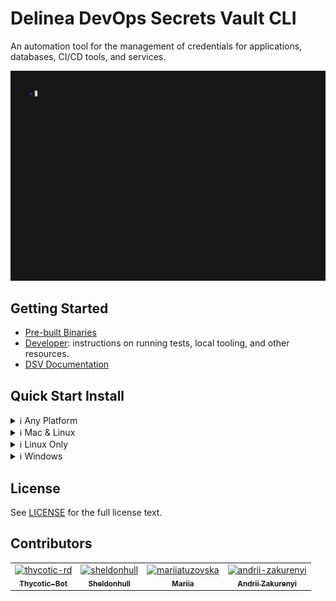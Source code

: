 # Delinea DevOps Secrets Vault CLI

An automation tool for the management of credentials for applications, databases, CI/CD tools, and services.

![landing-demo](docs/vhs/assets/landing-demo.gif)

## Getting Started

- [Pre-built Binaries][prebuilt-binaries]
- [Developer](docs/developer): instructions on running tests, local tooling, and other resources.
- [DSV Documentation](https://docs.delinea.com/dsv/current?ref=githubrepo)

## Quick Start Install

<details closed>
<summary>ℹ️ Any Platform</summary>

- 🔨 Download from [prebuilt-binaries] manually.
- [Aquaproject][aqua-project]: `aqua generate 'DelineaXPM/dsv-cli' -i` and update your `aqua.yml` file.
- PowerShell Cross-Platform (pwsh) with console selector (move to directory in `$ENV:PATH` for it to be universally discoverable):

  ```powershell
  if (-not (Get-InstalledModule Microsoft.PowerShell.ConsoleGuiTools -ErrorAction SilentlyContinue))
  {
      Install-Module Microsoft.PowerShell.ConsoleGuiTools -Force -Confirm:$false -Scope CurrentUser
  }

  $json=(Invoke-WebRequest -ContentType 'application/json' -Uri 'https://s3.amazonaws.com/dsv.secretsvaultcloud.com/cli-version.json' -UseBasicParsing).Content | ConvertFrom-Json
  $download=$json.Links | get-member -Type NoteProperty | ForEach-Object {
  [pscustomobject]@{
      FileName = $_.Name
      DownloadLink = $json.Links.$($_.Name)
      OutFileName = ($json.Links.$($_.Name) -split '/')[-1]
  }} | Out-ConsoleGridView  -Title 'Delinea DevOps Secrets Vault CLI'
  $download | ForEach-Object { Invoke-WebRequest -Uri $_.DownloadLink -OutFile $_.OutFileName -UseBasicParsing }
  ```

</details>

<details closed>
<summary>ℹ️ Mac & Linux</summary>

## Mac & Linux

- [aqua-project] provides a binary tool manager similar to Brew.
- [🍺 Brew][brew-install]: `brew install DelineaXPM/tap/dsv-cli`.
  - Upgrade with: `brew update && brew upgrade dsv-cli`
- Curl (requires Go installed):

  ```shell
  go install github.com/mikefarah/yq/v4@latest
  version=$(curl -sb -H "Accept: application/json" https://s3.amazonaws.com/dsv.secretsvaultcloud.com/cli-version.json | $(go env GOPATH)/bin/yq '.latest')
  echo "version: $version"
  curl -fSsl https://dsv.secretsvaultcloud.com/downloads/cli/$version/dsv-darwin-x64 -o dsv && chmod +x ./dsv && sudo mv ./dsv /usr/local/bin
  ```

- Curl (no Go required). Requires specifying the version:

  ```shell
  curl -fSsl https://dsv.secretsvaultcloud.com/downloads/cli/1.39.5/dsv-darwin-x64 -o dsv && chmod +x ./dsv && sudo mv ./dsv /usr/local/bin
  ```

> **note**: It is not required to install to `/usr/local/bin`. If you choose to install to another location you'll want to make sure it's added to your PATH for the tool to be found.

</details>

<details closed>
<summary>ℹ️ Linux Only</summary>

[![Get it from the Snap Store](https://snapcraft.io/static/images/badges/en/snap-store-black.svg)](https://snapcraft.io/dsv-cli)

- Via cli: `snap install dsv-cli`.
  - At this time add alias to your profile with: `alias dsv='dsv-cli', as the snap name is not aliased.
- Note: Snaps update automatically (4 times a day as the [default behavior as of 2023-01](https://snapcraft.io/docs/keeping-snaps-up-to-date)), but this can be run manually via `snap refresh`.

</details>

<details closed>
<summary>ℹ️ Windows</summary>

### Windows

- Scoop:
  - First time setup: `scoop bucket add DelineaXPM https://github.com/DelineaXPM/scoop-bucket.git`.
  - Install: `scoop install DelineaXPM/dsv-cli`.
  - Update: `scoop update DelineaXPM/dsv-cli`.
- Using curl in Windows PowerShell (for cross-platform pwsh see top section) and move to whatever directory you want:

  ```powershell
  $json=(Invoke-WebRequest -ContentType 'application/json' -Uri 'https://s3.amazonaws.com/dsv.secretsvaultcloud.com/cli-version.json' -UseBasicParsing).Content | ConvertFrom-Json
  # Change this to windows/386 if required to install x86.
  Invoke-WebRequest -Uri $json.links.'windows/amd64' -OutFile 'dsv.exe' -UseBasicParsing
  ```

</details>

## License

See [LICENSE](https://github.com/DelineaXPM/dsv-cli/blob/main/LICENSE) for the full license text.

## Contributors

<!-- prettier-ignore-start -->
<!-- markdownlint-disable -->

<!-- readme: collaborators,contributors -start -->
<table>
<tr>
    <td align="center">
        <a href="https://github.com/thycotic-rd">
            <img src="https://avatars.githubusercontent.com/u/45605025?v=4" width="100;" alt="thycotic-rd"/>
            <br />
            <sub><b>Thycotic-Bot</b></sub>
        </a>
    </td>
    <td align="center">
        <a href="https://github.com/sheldonhull">
            <img src="https://avatars.githubusercontent.com/u/3526320?v=4" width="100;" alt="sheldonhull"/>
            <br />
            <sub><b>Sheldonhull</b></sub>
        </a>
    </td>
    <td align="center">
        <a href="https://github.com/mariiatuzovska">
            <img src="https://avatars.githubusercontent.com/u/41679258?v=4" width="100;" alt="mariiatuzovska"/>
            <br />
            <sub><b>Mariia</b></sub>
        </a>
    </td>
    <td align="center">
        <a href="https://github.com/andrii-zakurenyi">
            <img src="https://avatars.githubusercontent.com/u/85106843?v=4" width="100;" alt="andrii-zakurenyi"/>
            <br />
            <sub><b>Andrii Zakurenyi</b></sub>
        </a>
    </td></tr>
</table>
<!-- readme: collaborators,contributors -end -->

<!-- markdownlint-restore -->
<!-- prettier-ignore-end -->

[prebuilt-binaries]: https://dsv.secretsvaultcloud.com/downloads
[aqua-project]: https://aquaproj.github.io/
[brew-install]: PENDING
